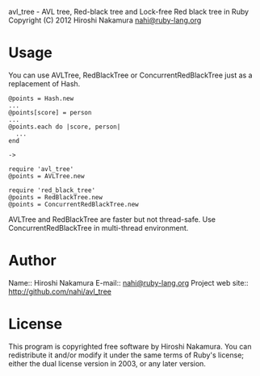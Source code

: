 avl_tree - AVL tree, Red-black tree and Lock-free Red black tree in Ruby
Copyright (C) 2012 Hiroshi Nakamura <nahi@ruby-lang.org>


# Usage

You can use AVLTree, RedBlackTree or ConcurrentRedBlackTree just as a
replacement of Hash.

    @points = Hash.new
    ...
    @points[score] = person
    ...
    @points.each do |score, person|
      ...
    end

    ->

    require 'avl_tree'
    @points = AVLTree.new

    require 'red_black_tree'
    @points = RedBlackTree.new
    @points = ConcurrentRedBlackTree.new

AVLTree and RedBlackTree are faster but not thread-safe.  Use ConcurrentRedBlackTree in multi-thread environment.

# Author

Name:: Hiroshi Nakamura
E-mail:: nahi@ruby-lang.org
Project web site:: http://github.com/nahi/avl_tree


# License

This program is copyrighted free software by Hiroshi Nakamura.  You can
redistribute it and/or modify it under the same terms of Ruby's license;
either the dual license version in 2003, or any later version.
